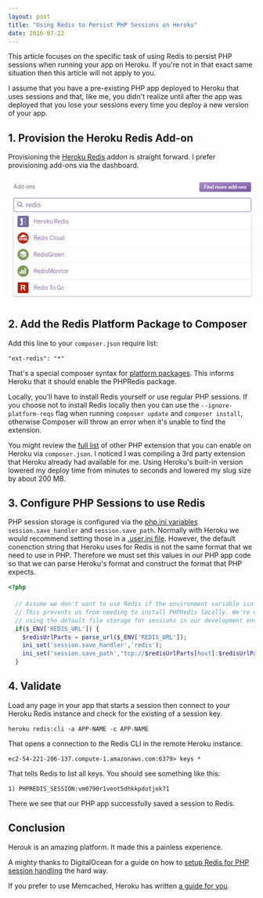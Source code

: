 ```yaml
---
layout: post
title: "Using Redis to Persist PHP Sessions on Heroku"
date: 2016-07-22
---
```


This article focuses on the specific task of using Redis to persist PHP sessions
when running your app on Heroku. If you're not in that exact same situation then
this article will not apply to you.

I assume that you have a pre-existing PHP app deployed to Heroku that uses
sessions and that, like me, you didn't realize until after the app was deployed
that you lose your sessions every time you deploy a new version of your app.

## 1. Provision the Heroku Redis Add-on

Provisioning the [Heroku Redis](https://elements.heroku.com/addons/heroku-redis)
addon is straight forward. I prefer provisioning add-ons via the dashboard.

![Hand drawing of logo](/assets/img/posts/provision-heroku-redis-addon.png)

## 2. Add the Redis Platform Package to Composer

Add this line to your `composer.json` require list:

```
"ext-redis": "*"
```

That's a special composer syntax for [platform packages](https://getcomposer.org/doc/02-libraries.md#platform-packages).
This informs Heroku that it should enable the PHPRedis package.

Locally, you'll have to install Redis yourself or use regular PHP sessions. If
you choose not to install Redis locally then you can use the `--ignore-platform-reqs`
flag when running `composer update` and `composer install`, otherwise Composer
will throw an error when it's unable to find the extension.

You might review the [full list](https://devcenter.heroku.com/articles/php-support#extensions) 
of other PHP extension that you can enable on Heroku via `composer.json`. I noticed
I was compiling a 3rd party extension that Heroku already had available for me.
Using Heroku's built-in version lowered my deploy time from minutes to seconds
and lowered my slug size by about 200 MB.

## 3. Configure PHP Sessions to use Redis

PHP session storage is configured via the [php.ini variables](http://php.net/manual/en/ini.list.php)
`session.save_handler` and `session.save_path`. Normally with Heroku we would
recommend setting those in a [.user.ini file](http://php.net/manual/en/configuration.file.per-user.php).
However, the default conenction string that Heroku uses for Redis is not the 
same format that we need to use in PHP. Therefore we must set this values in
our PHP app code so that we can parse Heroku's format and construct the format
that PHP expects.

```php
<?php

  // Assume we don't want to use Redis if the environment variable isn't set.
  // This prevents us from needing to install PHPRedis locally. We're okay with
  // using the default file storage for sessions in our development environments.
  if($_ENV['REDIS_URL']) {
    $redisUrlParts = parse_url($_ENV['REDIS_URL']);
    ini_set('session.save_handler','redis');
    ini_set('session.save_path',"tcp://$redisUrlParts[host]:$redisUrlParts[port]?auth=$redisUrlParts[pass]");
  }
```

## 4. Validate

Load any page in your app that starts a session then connect to your Heroku Redis
instance and check for the existing of a session key.

```
heroku redis:cli -a APP-NAME -c APP-NAME
```

That opens a connection to the Redis CLI in the remote Heroku instance.

```
ec2-54-221-206-137.compute-1.amazonaws.com:6379> keys *
```

That tells Redis to list all keys. You should see something like this:

```
1) PHPREDIS_SESSION:vm0790r1veot5dhkkpdotjek71
```

There we see that our PHP app successfully saved a session to Redis.

## Conclusion

Herouk is an amazing platform. It made this a painless experience.

A mighty thanks to DigitalOcean for a guide on how to 
[setup Redis for PHP session handling](https://www.digitalocean.com/community/tutorials/how-to-set-up-a-redis-server-as-a-session-handler-for-php-on-ubuntu-14-04) the hard way.

If you prefer to use Memcached, Heroku has written [a guide for you](https://devcenter.heroku.com/articles/php-sessions).